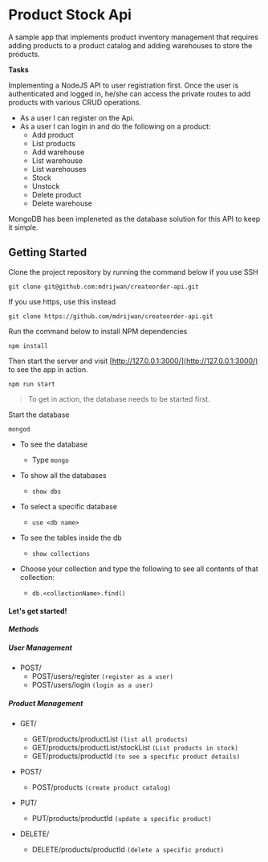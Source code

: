 # Product Stock Api
A sample app that implements product inventory management that requires adding products to a product catalog and adding warehouses to store the products.

**Tasks**

Implementing a NodeJS API to user registration first. Once the user is authenticated and logged in, he/she can access the private routes to add products with various CRUD operations.

- As a user I can register on the Api.
- As a user I can login in and do the following on a product:
  - Add product
  - List products
  - Add warehouse
  - List warehouse
  - List warehouses
  - Stock
  - Unstock
  - Delete product
  - Delete warehouse

MongoDB has been impleneted as the database solution for this API to keep it simple.

## Getting Started

Clone the project repository by running the command below if you use SSH

```
git clone git@github.com:mdrijwan/createorder-api.git
```

If you use https, use this instead

```
git clone https://github.com/mdrijwan/createorder-api.git
```

Run the command below to install NPM dependencies

```
npm install
```

Then start the server and visit [http://127.0.0.1:3000/](http://127.0.0.1:3000/) to see the app in action.

```
npm run start
```


>To get in action, the database needs to be started first.

Start the database

```
mongod
```

- To see the database
  + Type `mongo`

- To show all the databases
  + `show dbs`

- To select a specific database
  + `use <db name>`

- To see the tables inside the db
  + `show collections`

- Choose your collection and type the following to see all contents of that collection:
  + `db.<collectionName>.find()`

#### Let's get started!

***Methods***

##### User Management

- POST/
  + POST/users/register `(register as a user)`
  + POST/users/login `(login as a user)`

##### Product Management

- GET/
  + GET/products/productList `(list all products)`
  + GET/products/productList/stockList `(List products in stock)`
  + GET/products/productId `(to see a specific product details)`
 
- POST/
  + POST/products `(create product catalog)`
   
- PUT/
  + PUT/products/productId `(update a specific product)`
  
- DELETE/
  + DELETE/products/productId `(delete a specific product)`
